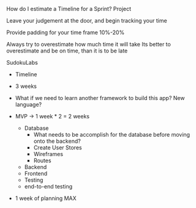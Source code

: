 How do I estimate a Timeline for a Sprint? Project

Leave your judgement at the door, and begin tracking your time

Provide padding for your time frame 10%-20%

Always try to overestimate how much time it will take
Its better to overestimate and be on time, than it is to be late


SudokuLabs
- Timeline
- 3 weeks

- What if we need to learn another framework to build this app? New language?

- MVP -> 1 week * 2 = 2 weeks
    - Database
        - What needs to be accomplish for the database before moving onto the backend?
         - Create User Stores
         - Wireframes
         - Routes
    - Backend
    - Frontend
    - Testing
     - end-to-end testing
- 1 week of planning MAX
